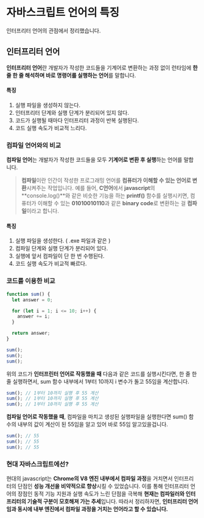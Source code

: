 # 자바스크립트 언어의 특징

인터프리터 언어의 관점에서 정리했습니다.

## 인터프리터 언어

**인터프리터 언어**란 개발자가 작성한 코드들을 기계어로 변환하는 과정 없이 런타임에 **한 줄 한 줄 해석하며 바로 명령어를 실행하는 언어**를 말합니다.

#### 특징

1. 실행 파일을 생성하지 않는다.
2. 인터프리터 단계와 실행 단계가 분리되어 있지 않다.
3. 코드가 실행될 때마다 인터프리터 과정이 반복 실행된다.
4. 코드 실행 속도가 비교적 느리다.

### 컴파일 언어와의 비교

**컴파일 언어**는 개발자가 작성한 코드들을 모두 **기계어로 변환 후 실행**하는 언어를 말합니다.

> **컴파일**이란 인간이 작성한 프로그래밍 언어를 **컴퓨터가 이해할 수 있는 언어로 변환**시켜주는 작업입니다. 예를 들어, **C언어**에서 **javascript**의 **console.log()**와 같은 비슷한 기능을 하는 **printf()** 함수를 실행시키면, 컴퓨터가 이해할 수 있는 **01010010110**과 같은 **binary code**로 변환하는 걸 **컴파일**이라고 합니다.

#### 특징

1. 실행 파일을 생성한다. ( .exe 파일과 같은 )
2. 컴파일 단계와 실행 단계가 분리되어 있다.
3. 실행에 앞서 컴파일이 단 한 번 수행된다.
4. 코드 실행 속도가 비교적 빠르다.

### 코드를 이용한 비교

```javascript
function sum() {
  let answer = 0;

  for (let i = 1; i <= 10; i++) {
    answer += i;
  }

  return answer;
}

sum();
sum();
sum();
```

위의 코드가 **인터프린터 언어로 작동했을 때** 다음과 같은 코드를 실행시킨다면, 한 줄 한 줄 실행하면서, sum 함수 내부에서 1부터 10까지 i 변수가 돌고 55임을 계산합니다.

```javascript
sum(); // 1부터 10까지 실행 후 55 계산
sum(); // 1부터 10까지 실행 후 55 계산
sum(); // 1부터 10까지 실행 후 55 계산
```

**컴파일 언어로 작동했을 때**, 컴파일을 마치고 생성된 실행파일을 실행한다면 sum() 함수의 내부의 값이 계산이 된 55임을 알고 있어 바로 55임 알고있을겁니다.

```javascript
sum(); // 55
sum(); // 55
sum(); // 55
```

### 현대 자바스크립트에선?

현대의 javascript는 **Chrome의 V8 엔진 내부에서 컴파일 과정**을 거치면서 인터프리터의 단점인 **성능 개선을 비약적으로 향상**시킬 수 있었습니다.
이를 통해 인터프리터 언어의 장점인 동적 기능 지원과 실행 속도가 느린 단점을 극복해 **현재는 컴파일러와 인터프리터의 기술적 구분이 모호해져 가는 추세**입니다.
따라서 정리하자면, **인터프리터 언어임과 동시에 내부 엔진에서 컴파일 과정을 거치는 언어라고 할 수 있습니다.**

